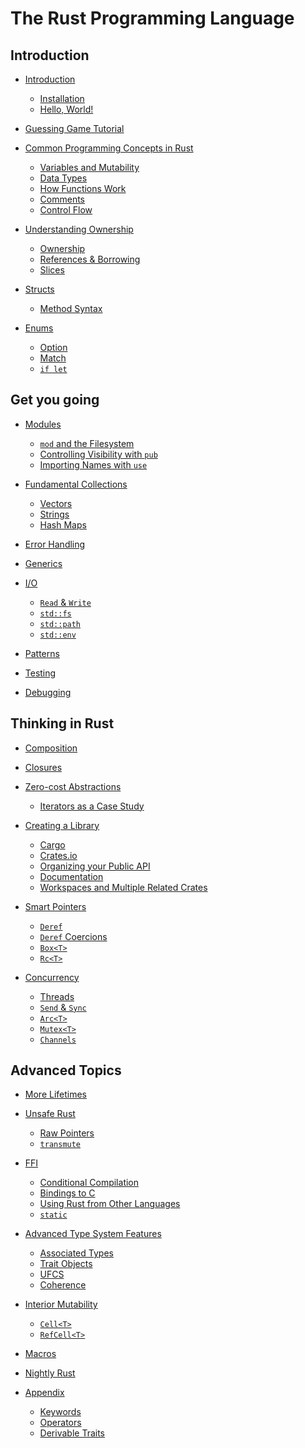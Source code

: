 # The Rust Programming Language

## Introduction

- [Introduction](ch01-00-introduction.md)
    - [Installation](ch01-01-installation.md)
    - [Hello, World!](ch01-02-hello-world.md)

- [Guessing Game Tutorial](ch02-00-guessing-game-tutorial.md)

- [Common Programming Concepts in Rust](ch03-00-common-programming-concepts-in-rust.md)
    - [Variables and Mutability](ch03-01-variables-and-mutability.md)
    - [Data Types](ch03-02-data-types.md)
    - [How Functions Work](ch03-03-how-functions-work.md)
    - [Comments](ch03-04-comments.md)
    - [Control Flow](ch03-05-control-flow.md)

- [Understanding Ownership](ch04-00-understanding-ownership.md)
    - [Ownership](ch04-01-ownership.md)
    - [References & Borrowing](ch04-02-references-and-borrowing.md)
    - [Slices](ch04-03-slices.md)

- [Structs](ch05-00-structs.md)
    - [Method Syntax](ch05-01-method-syntax.md)

- [Enums](ch06-00-enums.md)
    - [Option](ch06-01-option.md)
    - [Match](ch06-02-match.md)
    - [`if let`](ch06-03-if-let.md)

## Get you going

- [Modules](ch07-00-modules.md)
    - [`mod` and the Filesystem](ch07-01-mod-and-the-filesystem.md)
    - [Controlling Visibility with `pub`](ch07-02-controlling-visibility-with-pub.md)
    - [Importing Names with `use`](ch07-03-importing-names-with-use.md)

- [Fundamental Collections](ch08-00-fundamental-collections.md)
    - [Vectors](ch08-01-vectors.md)
    - [Strings](ch08-02-strings.md)
    - [Hash Maps](ch08-03-hash-maps.md)

- [Error Handling]()

- [Generics]()

- [I/O]()
    - [`Read` & `Write`]()
    - [`std::fs`]()
    - [`std::path`]()
    - [`std::env`]()

- [Patterns](chXX-patterns.md)

- [Testing]()

- [Debugging]()

## Thinking in Rust

- [Composition]()

- [Closures]()

- [Zero-cost Abstractions]()
    - [Iterators as a Case Study]()

- [Creating a Library]()
    - [Cargo]()
    - [Crates.io]()
    - [Organizing your Public API](chYY-YY-public-api.md)
    - [Documentation](chYY-YY-documentation.md)
    - [Workspaces and Multiple Related Crates](chYY-YY-workspaces.md)

- [Smart Pointers]()
    - [`Deref`]()
    - [`Deref` Coercions]()
    - [`Box<T>`]()
    - [`Rc<T>`]()

- [Concurrency]()
    - [Threads]()
    - [`Send` & `Sync`]()
    - [`Arc<T>`]()
    - [`Mutex<T>`]()
    - [`Channels`]()

## Advanced Topics

- [More Lifetimes]()

- [Unsafe Rust]()
    - [Raw Pointers]()
    - [`transmute`]()

- [FFI]()
    - [Conditional Compilation]()
    - [Bindings to C]()
    - [Using Rust from Other Languages]()
    - [`static`]()

- [Advanced Type System Features]()
    - [Associated Types]()
    - [Trait Objects]()
    - [UFCS]()
    - [Coherence]()

- [Interior Mutability]()
    - [`Cell<T>`]()
    - [`RefCell<T>`]()

- [Macros]()

- [Nightly Rust]()

- [Appendix](appendix-00.md)
    - [Keywords](appendix-01-keywords.md)
    - [Operators](appendix-02-operators.md)
    - [Derivable Traits](appendix-03-derivable-traits.md)
